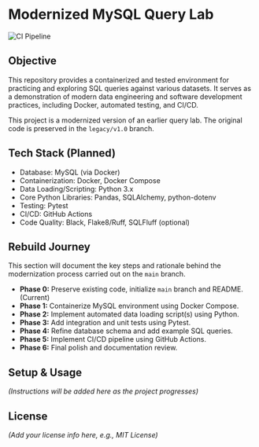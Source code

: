 # Modernized MySQL Query Lab

![CI Pipeline](https://github.com/benkaan001/mysql_query_lab/actions/workflows/ci.yml/badge.svg)

## Objective

This repository provides a containerized and tested environment for practicing and exploring SQL queries against various datasets. It serves as a demonstration of modern data engineering and software development practices, including Docker, automated testing, and CI/CD.

This project is a modernized version of an earlier query lab. The original code is preserved in the `legacy/v1.0` branch.

## Tech Stack (Planned)

* Database: MySQL (via Docker)
* Containerization: Docker, Docker Compose
* Data Loading/Scripting: Python 3.x
* Core Python Libraries: Pandas, SQLAlchemy, python-dotenv
* Testing: Pytest
* CI/CD: GitHub Actions
* Code Quality: Black, Flake8/Ruff, SQLFluff (optional)

## Rebuild Journey

This section will document the key steps and rationale behind the modernization process carried out on the `main` branch.

* **Phase 0:** Preserve existing code, initialize `main` branch and README. (Current)
* **Phase 1:** Containerize MySQL environment using Docker Compose.
* **Phase 2:** Implement automated data loading script(s) using Python.
* **Phase 3:** Add integration and unit tests using Pytest.
* **Phase 4:** Refine database schema and add example SQL queries.
* **Phase 5:** Implement CI/CD pipeline using GitHub Actions.
* **Phase 6:** Final polish and documentation review.

## Setup & Usage

*(Instructions will be added here as the project progresses)*

## License

*(Add your license info here, e.g., MIT License)*
